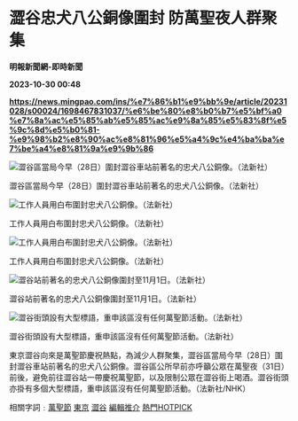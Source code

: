 # 澀谷忠犬八公銅像圍封 防萬聖夜人群聚集
**明報新聞網-即時新聞**

**2023-10-30 00:48**

**https://news.mingpao.com/ins/%e7%86%b1%e9%bb%9e/article/20231028/s00024/1698467831037/%e6%be%80%e8%b0%b7%e5%bf%a0%e7%8a%ac%e5%85%ab%e5%85%ac%e9%8a%85%e5%83%8f%e5%9c%8d%e5%b0%81-%e9%98%b2%e8%90%ac%e8%81%96%e5%a4%9c%e4%ba%ba%e7%be%a4%e8%81%9a%e9%9b%86**

![澀谷區當局今早（28日）圍封澀谷車站前著名的忠犬八公銅像。（法新社）](https://fs.mingpao.com/ins/20231028/s00024/8da8125aa0b52520a2a55c537a7b96b5.jpg)

澀谷區當局今早（28日）圍封澀谷車站前著名的忠犬八公銅像。（法新社）

![工作人員用白布圍封忠犬八公銅像。（法新社）](https://fs.mingpao.com/ins/20231028/s00024/8dad42599000c72a5ef65ee46aaf7f8e.jpg)

工作人員用白布圍封忠犬八公銅像。（法新社）

![工作人員用白布圍封忠犬八公銅像。（法新社）](https://fs.mingpao.com/ins/20231028/s00024/8dad5644b06693e81143cd9d5a992d13.jpg)

工作人員用白布圍封忠犬八公銅像。（法新社）

![澀谷站前著名的忠犬八公銅像圍封至11月1日。（法新社）](https://fs.mingpao.com/ins/20231028/s00024/8dad6a689cf70876445bcce557011d31.jpg)

澀谷站前著名的忠犬八公銅像圍封至11月1日。（法新社）

![澀谷街頭設有大型標語，重申該區沒有任何萬聖節活動。（法新社）](https://fs.mingpao.com/ins/20231028/s00024/8dae8653c39c8457309282f3d871decc.jpg)

澀谷街頭設有大型標語，重申該區沒有任何萬聖節活動。（法新社）

東京澀谷向來是萬聖節慶祝熱點，為減少人群聚集，澀谷區當局今早（28日）圍封澀谷車站前著名的忠犬八公銅像。澀谷區公所早前亦呼籲公眾在萬聖夜（31日）前後，避免前往澀谷站一帶慶祝萬聖節，以及限制公眾在澀谷街上喝酒。澀谷街頭亦掛有多個大型標語，重申該區沒有任何萬聖節活動。（法新社/NHK）

相關字詞﹕[萬聖節](https://news.mingpao.com/ins/%e7%86%b1%e9%bb%9e/article/20231028/s00024/php/search2.php?pnssection=all&inssection=all&searchtype=A&keywords=%E8%90%AC%E8%81%96%E7%AF%80) [東京](https://news.mingpao.com/ins/%e7%86%b1%e9%bb%9e/article/20231028/s00024/php/search2.php?pnssection=all&inssection=all&searchtype=A&keywords=%E6%9D%B1%E4%BA%AC) [澀谷](https://news.mingpao.com/ins/%e7%86%b1%e9%bb%9e/article/20231028/s00024/php/search2.php?pnssection=all&inssection=all&searchtype=A&keywords=%E6%BE%80%E8%B0%B7) [編輯推介](https://news.mingpao.com/ins/%e7%86%b1%e9%bb%9e/article/20231028/s00024/php/search2.php?pnssection=all&inssection=all&searchtype=A&keywords=%E7%B7%A8%E8%BC%AF%E6%8E%A8%E4%BB%8B) [熱門HOTPICK](https://news.mingpao.com/ins/%e7%86%b1%e9%bb%9e/article/20231028/s00024/php/search2.php?pnssection=all&inssection=all&searchtype=A&keywords=%E7%86%B1%E9%96%80HOTPICK)
